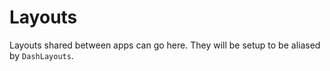 # Layouts

Layouts shared between apps can go here. They will be setup to be aliased by `DashLayouts`.